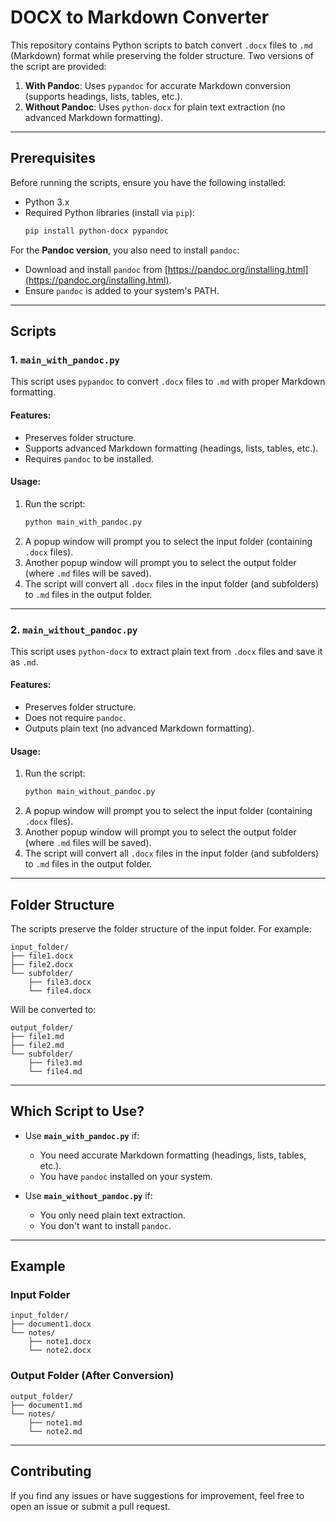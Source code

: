 # DOCX to Markdown Converter

This repository contains Python scripts to batch convert `.docx` files to `.md` (Markdown) format while preserving the folder structure. Two versions of the script are provided:

1. **With Pandoc**: Uses `pypandoc` for accurate Markdown conversion (supports headings, lists, tables, etc.).
2. **Without Pandoc**: Uses `python-docx` for plain text extraction (no advanced Markdown formatting).

---

## Prerequisites

Before running the scripts, ensure you have the following installed:

- Python 3.x
- Required Python libraries (install via `pip`):
  ```bash
  pip install python-docx pypandoc
  ```

For the **Pandoc version**, you also need to install `pandoc`:
- Download and install `pandoc` from [https://pandoc.org/installing.html](https://pandoc.org/installing.html).
- Ensure `pandoc` is added to your system's PATH.

---

## Scripts

### 1. `main_with_pandoc.py`
This script uses `pypandoc` to convert `.docx` files to `.md` with proper Markdown formatting.

#### Features:
- Preserves folder structure.
- Supports advanced Markdown formatting (headings, lists, tables, etc.).
- Requires `pandoc` to be installed.

#### Usage:
1. Run the script:
   ```bash
   python main_with_pandoc.py
   ```
2. A popup window will prompt you to select the input folder (containing `.docx` files).
3. Another popup window will prompt you to select the output folder (where `.md` files will be saved).
4. The script will convert all `.docx` files in the input folder (and subfolders) to `.md` files in the output folder.

---

### 2. `main_without_pandoc.py`
This script uses `python-docx` to extract plain text from `.docx` files and save it as `.md`.

#### Features:
- Preserves folder structure.
- Does not require `pandoc`.
- Outputs plain text (no advanced Markdown formatting).

#### Usage:
1. Run the script:
   ```bash
   python main_without_pandoc.py
   ```
2. A popup window will prompt you to select the input folder (containing `.docx` files).
3. Another popup window will prompt you to select the output folder (where `.md` files will be saved).
4. The script will convert all `.docx` files in the input folder (and subfolders) to `.md` files in the output folder.

---

## Folder Structure

The scripts preserve the folder structure of the input folder. For example:

```
input_folder/
├── file1.docx
├── file2.docx
└── subfolder/
    ├── file3.docx
    └── file4.docx
```

Will be converted to:

```
output_folder/
├── file1.md
├── file2.md
└── subfolder/
    ├── file3.md
    └── file4.md
```

---

## Which Script to Use?

- Use **`main_with_pandoc.py`** if:
  - You need accurate Markdown formatting (headings, lists, tables, etc.).
  - You have `pandoc` installed on your system.

- Use **`main_without_pandoc.py`** if:
  - You only need plain text extraction.
  - You don't want to install `pandoc`.

---

## Example

### Input Folder
```
input_folder/
├── document1.docx
└── notes/
    ├── note1.docx
    └── note2.docx
```

### Output Folder (After Conversion)
```
output_folder/
├── document1.md
└── notes/
    ├── note1.md
    └── note2.md
```

---

## Contributing

If you find any issues or have suggestions for improvement, feel free to open an issue or submit a pull request.
